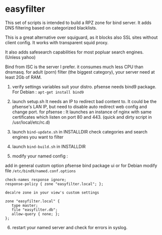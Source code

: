 # easyfilter

This set of scripts is intended to build a RPZ zone for bind server.
It adds DNS filtering based on categorized blacklists.

This is a great alternative over squiguard, as it blocks also SSL sites without client config.
It works with transparent squid proxy.

It also adds safesearch capabilities for most popluar search engines. (Unless yahoo)

Bind from ISC is the server I prefer. it consumes much less CPU than dnsmasq.
for adult (porn) filter (the biggest category), your server need at least 2Gb of RAM.

1) verify settings variables suit your distro.
pfsense needs bind9 package. For Debian : `apt-get install bind9`

2) launch setup.sh
It needs an IP to redirect bad content to.
It could be the pfsense's LAN IP, but need to disable auto redirect web config and change port.
for pfsense : It launches an instance of nginx with same certificates which listen on port 80 and 443. (quick and dirty script in /usr/local/etc/rc.d)

3) launch `bind-update.sh` in INSTALLDIR
check categories and search engines you want to filter

4) launch `bind-build.sh` in INSTALLDIR

5) modify your named config :

add in general custom option pfsense bind package ui or for Debian modify file `/etc/bind9/named.conf.options`

```
check-names response ignore;
response-policy { zone "easyfilter.local"; };

decalre zone in your view's custom settings

zone "easyfilter.local" {
   type master;
   file "easyfilter.db";
   allow-query { none; };
};

```

6) restart your named server and check for errors in syslog.
